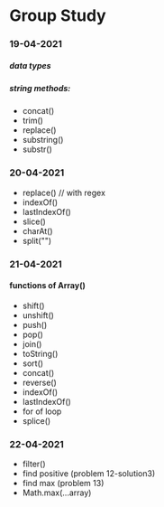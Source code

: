 # Group Study

### 19-04-2021
##### data types
##### string methods:
* concat()
* trim()
* replace()
* substring()
* substr()


### 20-04-2021

* replace() // with regex
* indexOf()
* lastIndexOf()
* slice()
* charAt()
* split("")


### 21-04-2021
#### functions of Array()
* shift()
* unshift()
* push()
* pop()
* join()
* toString()
* sort()
* concat()
* reverse()
* indexOf()
* lastIndexOf()
* for of loop
* splice()


### 22-04-2021
* filter()
* find positive (problem 12-solution3)
* find max (problem 13)
* Math.max(...array)


